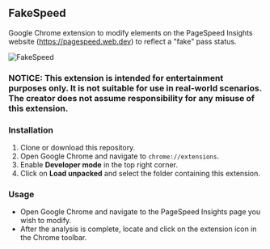 ## FakeSpeed
Google Chrome extension to modify elements on the PageSpeed Insights website (https://pagespeed.web.dev) to reflect a "fake" pass status.

![FakeSpeed](https://i.imgur.com/GMHv4fO.png)

### NOTICE: This extension is intended for entertainment purposes only. It is not suitable for use in real-world scenarios. The creator does not assume responsibility for any misuse of this extension.

### Installation
1. Clone or download this repository.
2. Open Google Chrome and navigate to `chrome://extensions`.
3. Enable **Developer mode** in the top right corner.
4. Click on **Load unpacked** and select the folder containing this extension.

### Usage
- Open Google Chrome and navigate to the PageSpeed Insights page you wish to modify.
- After the analysis is complete, locate and click on the extension icon in the Chrome toolbar.